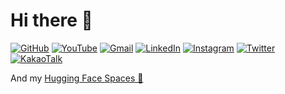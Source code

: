 # Hi there 👋

[![GitHub](https://img.shields.io/badge/github-%23121011.svg?style=for-the-badge&logo=github&logoColor=white)](https://github.com/deepkyu) [![YouTube](https://img.shields.io/badge/YouTube-%23FF0000.svg?style=for-the-badge&logo=YouTube&logoColor=white)](https://www.youtube.com/channel/UCZF23gx3j-8KvahXcSdzZaA) [![Gmail](https://img.shields.io/badge/Gmail-D14836?style=for-the-badge&logo=gmail&logoColor=white)](mailto:song@deepkyu.me) [![LinkedIn](https://img.shields.io/badge/linkedin-%230077B5.svg?style=for-the-badge&logo=linkedin&logoColor=white)](https://www.linkedin.com/in/deepkyu/) [![Instagram](https://img.shields.io/badge/Instagram-%23E4405F.svg?style=for-the-badge&logo=Instagram&logoColor=white)](https://www.instagram.com/deep.kyu/) [![Twitter](https://img.shields.io/badge/Twitter-%231DA1F2.svg?style=for-the-badge&logo=Twitter&logoColor=white)](https://twitter.com/deepkyu_song) [![KakaoTalk](https://img.shields.io/badge/kakaotalk-ffcd00.svg?style=for-the-badge&logo=kakaotalk&logoColor=000000)](https://namecard.kakao.com/deepkyu) 

And my [Hugging Face Spaces 🤗](https://huggingface.co/spaces/CVPR/ml-talking-face)

<!--
**deepkyu/deepkyu** is a ✨ _special_ ✨ repository because its `README.md` (this file) appears on your GitHub profile.

Here are some ideas to get you started:

- 🔭 I’m currently working on ...
- 🌱 I’m currently learning ...
- 👯 I’m looking to collaborate on ...
- 🤔 I’m looking for help with ...
- 💬 Ask me about ...
- 📫 How to reach me: ...
- 😄 Pronouns: ...
- ⚡ Fun fact: ...
-->
